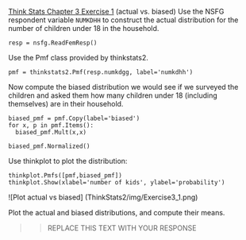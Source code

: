 [Think Stats Chapter 3 Exercise 1](http://greenteapress.com/thinkstats2/html/thinkstats2004.html#toc31) (actual vs. biased)
Use the NSFG respondent variable ```NUMKDHH``` to construct the actual distribution for the number of children under 18 in the household.
```
resp = nsfg.ReadFemResp()
```
Use the Pmf class provided by thinkstats2.
```
pmf = thinkstats2.Pmf(resp.numkdgg, label='numkdhh')
```

Now compute the biased distribution we would see if we surveyed the children and asked them how many children under 18 (including themselves) are in their household.
```
biased_pmf = pmf.Copy(label='biased')
for x, p in pmf.Items():
  biased_pmf.Mult(x,x)

biased_pmf.Normalized()
```


Use thinkplot to plot the distribution:
```
thinkplot.Pmfs([pmf,biased_pmf])
thinkplot.Show(xlabel='number of kids', ylabel='probability')
```
![Plot actual vs biased]
(ThinkStats2/img/Exercise3_1.png)



Plot the actual and biased distributions, and compute their means.

>> REPLACE THIS TEXT WITH YOUR RESPONSE
